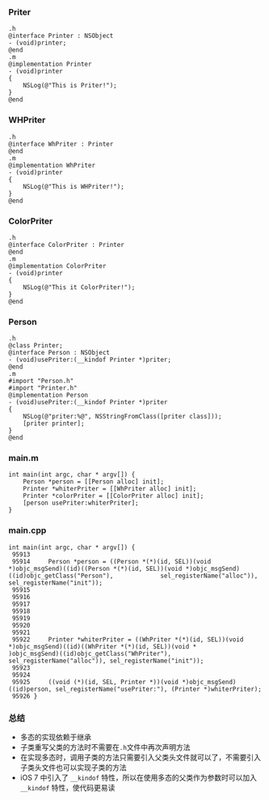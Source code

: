 ### Priter
```
.h
@interface Printer : NSObject
- (void)printer;
@end
.m
@implementation Printer
- (void)printer
{
    NSLog(@"This is Priter!");
}
@end
```
### WHPriter
```
.h
@interface WhPriter : Printer
@end
.m
@implementation WhPriter
- (void)printer
{
    NSLog(@"This is WHPriter!");
}
@end
```
### ColorPriter
```
.h
@interface ColorPriter : Printer
@end
.m
@implementation ColorPriter
- (void)printer
{
    NSLog(@"This it ColorPriter!");
}
@end
```
### Person
```
.h
@class Printer;
@interface Person : NSObject
- (void)usePriter:(__kindof Printer *)priter;
@end
.m
#import "Person.h"
#import "Printer.h"
@implementation Person
- (void)usePriter:(__kindof Printer *)priter
{
    NSLog(@"priter:%@", NSStringFromClass([priter class]));
    [priter printer];
}
@end
```
### main.m
```
int main(int argc, char * argv[]) {
    Person *person = [[Person alloc] init];
    Printer *whiterPriter = [[WhPriter alloc] init];
    Printer *colorPriter = [[ColorPriter alloc] init];
    [person usePriter:whiterPriter];
}
```
### main.cpp
```
int main(int argc, char * argv[]) {
 95913
 95914     Person *person = ((Person *(*)(id, SEL))(void *)objc_msgSend)((id)((Person *(*)(id, SEL))(void *)objc_msgSend)((id)objc_getClass("Person"),             sel_registerName("alloc")), sel_registerName("init"));
 95915
 95916
 95917
 95918
 95919
 95920
 95921
 95922     Printer *whiterPriter = ((WhPriter *(*)(id, SEL))(void *)objc_msgSend)((id)((WhPriter *(*)(id, SEL))(void *                                             )objc_msgSend)((id)objc_getClass("WhPriter"), sel_registerName("alloc")), sel_registerName("init"));
 95923
 95924
 95925     ((void (*)(id, SEL, Printer *))(void *)objc_msgSend)((id)person, sel_registerName("usePriter:"), (Printer *)whiterPriter);
 95926 }
```
### 总结
- 多态的实现依赖于继承
- 子类重写父类的方法时不需要在`.h`文件中再次声明方法
- 在实现多态时，调用子类的方法只需要引入父类头文件就可以了，不需要引入子类头文件也可以实现子类的方法
- iOS 7 中引入了 `__kindof` 特性，所以在使用多态的父类作为参数时可以加入 `__kindof` 特性，使代码更易读